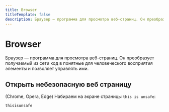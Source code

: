 ```yaml
---
title: Browser
titleTemplate: false
description: Браузер — программа для просмотра веб-страниц. Он преобразует получаемый из сети код в понятные для человеческого восприятия элементы и позволяет управлять ими.
---
```


# Browser
Браузер — программа для просмотра веб-страниц. Он преобразует получаемый из сети код в понятные для человеческого восприятия элементы и позволяет управлять ими.

## Открыть небезопасную веб страницу
(Chrome, Opera, Edge) Набираем на экране страницы `this is unsafe`:

```txt
thisisunsafe
```
